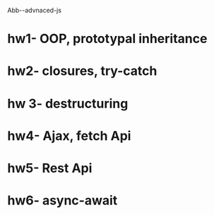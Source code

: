 Abb--advnaced-js
# hw1- OOP, prototypal inheritance
# hw2- closures, try-catch
# hw 3- destructuring
# hw4- Ajax, fetch Api
# hw5- Rest Api
# hw6- async-await
